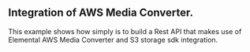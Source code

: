 ## Integration of AWS Media Converter.
This example shows how simply is to build a Rest API that makes use of Elemental AWS Media Converter 
and S3 storage sdk integration.